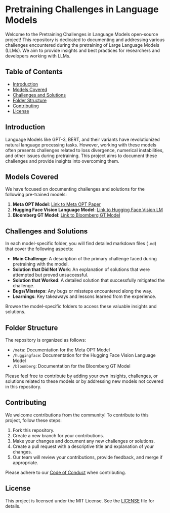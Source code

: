 # Pretraining Challenges in Language Models

Welcome to the Pretraining Challenges in Language Models open-source project! This repository is dedicated to documenting and addressing various challenges encountered during the pretraining of Large Language Models (LLMs). We aim to provide insights  and best practices for researchers and developers working with LLMs.

## Table of Contents

- [Introduction](#introduction)
- [Models Covered](#models-covered)
- [Challenges and Solutions](#challenges-and-solutions)
- [Folder Structure](#folder-structure)
- [Contributing](#contributing)
- [License](#license)

## Introduction

Language Models like GPT-3, BERT, and their variants have revolutionized natural language processing tasks. However, working with these models often presents challenges related to loss divergence, numerical instabilities, and other issues during pretraining. This project aims to document these challenges and provide insights into overcoming them.

## Models Covered

We have focused on documenting challenges and solutions for the following pre-trained models:

1. **Meta OPT Model**: [Link to Meta OPT Paper](https://arxiv.org/abs/2205.01068)
2. **Hugging Face Vision Language Model**: [Link to Hugging Face Vision LM](https://huggingface.co/HuggingFaceM4)
3. **Bloomberg GT Model**: [Link to Bloomberg GT Model](https://arxiv.org/abs/2303.17564)

## Challenges and Solutions

In each model-specific folder, you will find detailed markdown files (`.md`) that cover the following aspects:

- **Main Challenge**: A description of the primary challenge faced during pretraining with the model.
- **Solution that Did Not Work**: An explanation of solutions that were attempted but proved unsuccessful.
- **Solution that Worked**: A detailed solution that successfully mitigated the challenge.
- **Bugs/Missteps**: Any bugs or missteps encountered along the way.
- **Learnings**: Key takeaways and lessons learned from the experience.

Browse the model-specific folders to access these valuable insights and solutions.

## Folder Structure

The repository is organized as follows:

- `/meta`: Documentation for the Meta OPT Model
- `/huggingface`: Documentation for the Hugging Face Vision Language Model
- `/bloomberg`: Documentation for the Bloomberg GT Model

Please feel free to contribute by adding your own insights, challenges, or solutions related to these models or by addressing new models not covered in this repository.

## Contributing

We welcome contributions from the community! To contribute to this project, follow these steps:

1. Fork this repository.
2. Create a new branch for your contributions.
3. Make your changes and document any new challenges or solutions.
4. Create a pull request with a descriptive title and explanation of your changes.
5. Our team will review your contributions, provide feedback, and merge if appropriate.

Please adhere to our [Code of Conduct](CODE_OF_CONDUCT.md) when contributing.

## License

This project is licensed under the MIT License. See the [LICENSE](LICENSE) file for details.
 
